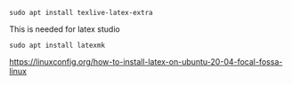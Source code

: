 ```
sudo apt install texlive-latex-extra
```

This is needed for latex studio
```
sudo apt install latexmk
```

https://linuxconfig.org/how-to-install-latex-on-ubuntu-20-04-focal-fossa-linux